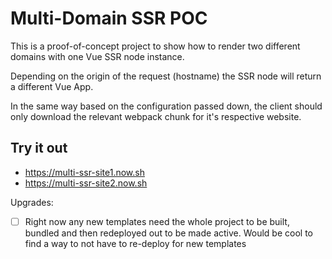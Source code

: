 # Multi-Domain SSR POC

This is a proof-of-concept project to show how to render two different domains with one Vue SSR node instance.

Depending on the origin of the request (hostname) the SSR node will return a different Vue App.

In the same way based on the configuration passed down, the client should only download the relevant webpack chunk for it's respective website.

## Try it out

- https://multi-ssr-site1.now.sh
- https://multi-ssr-site2.now.sh

Upgrades:

- [ ] Right now any new templates need the whole project to be built, bundled and then redeployed out to be made active. Would be cool to find a way to not have to re-deploy for new templates
